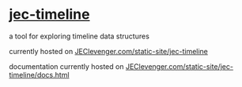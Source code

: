 <hosting test>
<hosting test2>
<h1><a href="http://www.jeclevenger.com/static-site/jec-timeline/" style="color: inherit;">jec-timeline</a></h1>
<p>a tool for exploring timeline data structures</p>
<p>currently hosted on <a href="http://www.jeclevenger.com/static-site/jec-timeline/">JEClevenger.com/static-site/jec-timeline</a></p>
<p>documentation currently hosted on <a href="http://www.jeclevenger.com/static-sites/jec-timeline/docs.html">JEClevenger.com/static-site/jec-timeline/docs.html</a></p>
